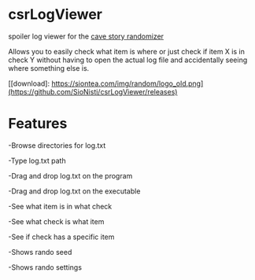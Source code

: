 # csrLogViewer
spoiler log viewer for the [cave story randomizer](https://github.com/cave-story-randomizer/cave-story-randomizer)

Allows you to easily check what item is where or just check if item X is in check Y without having to open the actual log file and accidentally seeing where something else is.

[[download]: https://siontea.com/img/random/logo_old.png](https://github.com/SioNisti/csrLogViewer/releases)

# Features
-Browse directories for log.txt

-Type log.txt path

-Drag and drop log.txt on the program

-Drag and drop log.txt on the executable

-See what item is in what check

-See what check is what item

-See if check has a specific item

-Shows rando seed

-Shows rando settings
